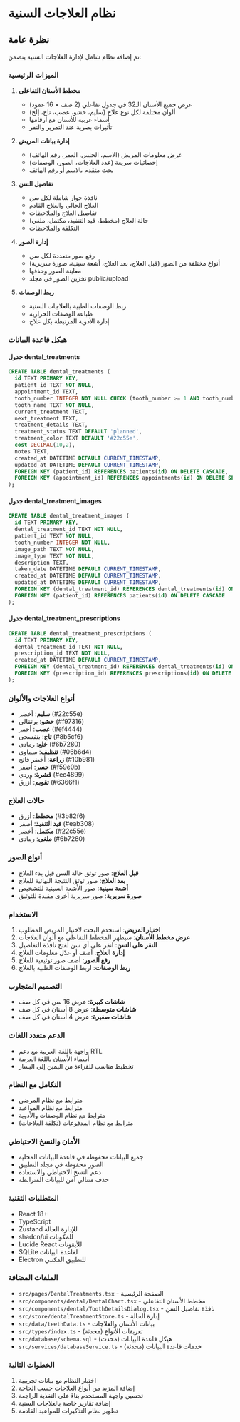 # نظام العلاجات السنية

## نظرة عامة

تم إضافة نظام شامل لإدارة العلاجات السنية يتضمن:

### الميزات الرئيسية

1. **مخطط الأسنان التفاعلي**
   - عرض جميع الأسنان الـ32 في جدول تفاعلي (2 صف × 16 عمود)
   - ألوان مختلفة لكل نوع علاج (سليم، حشو، عصب، تاج، إلخ)
   - أسماء عربية للأسنان مع أرقامها
   - تأثيرات بصرية عند التمرير والنقر

2. **إدارة بيانات المريض**
   - عرض معلومات المريض (الاسم، الجنس، العمر، رقم الهاتف)
   - إحصائيات سريعة (عدد العلاجات، الصور، الوصفات)
   - بحث متقدم بالاسم أو رقم الهاتف

3. **تفاصيل السن**
   - نافذة حوار شاملة لكل سن
   - العلاج الحالي والعلاج القادم
   - تفاصيل العلاج والملاحظات
   - حالة العلاج (مخطط، قيد التنفيذ، مكتمل، ملغي)
   - التكلفة والملاحظات

4. **إدارة الصور**
   - رفع صور متعددة لكل سن
   - أنواع مختلفة من الصور (قبل العلاج، بعد العلاج، أشعة سينية، صورة سريرية)
   - معاينة الصور وحذفها
   - تخزين الصور في مجلد public/upload

5. **ربط الوصفات**
   - ربط الوصفات الطبية بالعلاجات السنية
   - طباعة الوصفات الحرارية
   - إدارة الأدوية المرتبطة بكل علاج

### هيكل قاعدة البيانات

#### جدول dental_treatments
```sql
CREATE TABLE dental_treatments (
  id TEXT PRIMARY KEY,
  patient_id TEXT NOT NULL,
  appointment_id TEXT,
  tooth_number INTEGER NOT NULL CHECK (tooth_number >= 1 AND tooth_number <= 32),
  tooth_name TEXT NOT NULL,
  current_treatment TEXT,
  next_treatment TEXT,
  treatment_details TEXT,
  treatment_status TEXT DEFAULT 'planned',
  treatment_color TEXT DEFAULT '#22c55e',
  cost DECIMAL(10,2),
  notes TEXT,
  created_at DATETIME DEFAULT CURRENT_TIMESTAMP,
  updated_at DATETIME DEFAULT CURRENT_TIMESTAMP,
  FOREIGN KEY (patient_id) REFERENCES patients(id) ON DELETE CASCADE,
  FOREIGN KEY (appointment_id) REFERENCES appointments(id) ON DELETE SET NULL
);
```

#### جدول dental_treatment_images
```sql
CREATE TABLE dental_treatment_images (
  id TEXT PRIMARY KEY,
  dental_treatment_id TEXT NOT NULL,
  patient_id TEXT NOT NULL,
  tooth_number INTEGER NOT NULL,
  image_path TEXT NOT NULL,
  image_type TEXT NOT NULL,
  description TEXT,
  taken_date DATETIME DEFAULT CURRENT_TIMESTAMP,
  created_at DATETIME DEFAULT CURRENT_TIMESTAMP,
  updated_at DATETIME DEFAULT CURRENT_TIMESTAMP,
  FOREIGN KEY (dental_treatment_id) REFERENCES dental_treatments(id) ON DELETE CASCADE,
  FOREIGN KEY (patient_id) REFERENCES patients(id) ON DELETE CASCADE
);
```

#### جدول dental_treatment_prescriptions
```sql
CREATE TABLE dental_treatment_prescriptions (
  id TEXT PRIMARY KEY,
  dental_treatment_id TEXT NOT NULL,
  prescription_id TEXT NOT NULL,
  created_at DATETIME DEFAULT CURRENT_TIMESTAMP,
  FOREIGN KEY (dental_treatment_id) REFERENCES dental_treatments(id) ON DELETE CASCADE,
  FOREIGN KEY (prescription_id) REFERENCES prescriptions(id) ON DELETE CASCADE
);
```

### أنواع العلاجات والألوان

- **سليم**: أخضر (#22c55e)
- **حشو**: برتقالي (#f97316)
- **عصب**: أحمر (#ef4444)
- **تاج**: بنفسجي (#8b5cf6)
- **خلع**: رمادي (#6b7280)
- **تنظيف**: سماوي (#06b6d4)
- **زراعة**: أخضر فاتح (#10b981)
- **جسر**: أصفر (#f59e0b)
- **قشرة**: وردي (#ec4899)
- **تقويم**: أزرق (#6366f1)

### حالات العلاج

- **مخطط**: أزرق (#3b82f6)
- **قيد التنفيذ**: أصفر (#eab308)
- **مكتمل**: أخضر (#22c55e)
- **ملغي**: رمادي (#6b7280)

### أنواع الصور

- **قبل العلاج**: صور توثق حالة السن قبل بدء العلاج
- **بعد العلاج**: صور توثق النتيجة النهائية للعلاج
- **أشعة سينية**: صور الأشعة السينية للتشخيص
- **صورة سريرية**: صور سريرية أخرى مفيدة للتوثيق

### الاستخدام

1. **اختيار المريض**: استخدم البحث لاختيار المريض المطلوب
2. **عرض مخطط الأسنان**: سيظهر المخطط التفاعلي مع ألوان العلاجات
3. **النقر على السن**: انقر على أي سن لفتح نافذة التفاصيل
4. **إدارة العلاج**: أضف أو عدّل معلومات العلاج
5. **رفع الصور**: أضف صور توثيقية للعلاج
6. **ربط الوصفات**: اربط الوصفات الطبية بالعلاج

### التصميم المتجاوب

- **شاشات كبيرة**: عرض 16 سن في كل صف
- **شاشات متوسطة**: عرض 8 أسنان في كل صف
- **شاشات صغيرة**: عرض 4 أسنان في كل صف

### الدعم متعدد اللغات

- واجهة باللغة العربية مع دعم RTL
- أسماء الأسنان باللغة العربية
- تخطيط مناسب للقراءة من اليمين إلى اليسار

### التكامل مع النظام

- مترابط مع نظام المرضى
- مترابط مع نظام المواعيد
- مترابط مع نظام الوصفات والأدوية
- مترابط مع نظام المدفوعات (تكلفة العلاجات)

### الأمان والنسخ الاحتياطي

- جميع البيانات محفوظة في قاعدة البيانات المحلية
- الصور محفوظة في مجلد التطبيق
- دعم النسخ الاحتياطي والاستعادة
- حذف متتالي آمن للبيانات المترابطة

### المتطلبات التقنية

- React 18+
- TypeScript
- Zustand للإدارة الحالة
- shadcn/ui للمكونات
- Lucide React للأيقونات
- SQLite لقاعدة البيانات
- Electron للتطبيق المكتبي

### الملفات المضافة

- `src/pages/DentalTreatments.tsx` - الصفحة الرئيسية
- `src/components/dental/DentalChart.tsx` - مخطط الأسنان التفاعلي
- `src/components/dental/ToothDetailsDialog.tsx` - نافذة تفاصيل السن
- `src/store/dentalTreatmentStore.ts` - إدارة الحالة
- `src/data/teethData.ts` - بيانات الأسنان والعلاجات
- `src/types/index.ts` - تعريفات الأنواع (محدثة)
- `src/database/schema.sql` - هيكل قاعدة البيانات (محدث)
- `src/services/databaseService.ts` - خدمات قاعدة البيانات (محدثة)

### الخطوات التالية

1. اختبار النظام مع بيانات تجريبية
2. إضافة المزيد من أنواع العلاجات حسب الحاجة
3. تحسين واجهة المستخدم بناءً على التغذية الراجعة
4. إضافة تقارير خاصة بالعلاجات السنية
5. تطوير نظام التذكيرات للمواعيد القادمة
